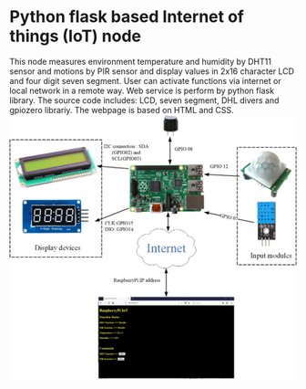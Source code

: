 # Python flask based Internet of things (IoT) node
This node measures environment temperature and humidity by DHT11 sensor and motions by PIR sensor and display values in 2x16 character LCD and four digit seven segment. User can activate functions via internet or local network in a remote way. Web service is perform by python flask library. The source code includes:
LCD, seven segment, DHL divers and gpiozero librariy. The webpage is based on HTML and CSS.
![Figure 1](https://github.com/midiareshadi/IoT-Node-By-RaspberryPi/blob/master/IoTNode.jpg)
